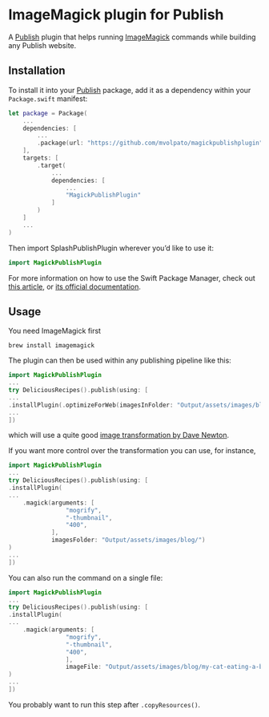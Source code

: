 # ImageMagick plugin for Publish

A [Publish](https://github.com/johnsundell/publish) plugin that helps running [ImageMagick](https://imagemagick.org) 
commands while building any Publish website.

## Installation

To install it into your [Publish](https://github.com/johnsundell/publish) package, add it as a dependency within your `Package.swift` manifest:

```swift
let package = Package(
    ...
    dependencies: [
        ...
        .package(url: "https://github.com/mvolpato/magickpublishplugin", from: "0.3.0")
    ],
    targets: [
        .target(
            ...
            dependencies: [
                ...
                "MagickPublishPlugin"
            ]
        )
    ]
    ...
)
```

Then import SplashPublishPlugin wherever you’d like to use it:

```swift
import MagickPublishPlugin
```

For more information on how to use the Swift Package Manager, check out [this article](https://www.swiftbysundell.com/articles/managing-dependencies-using-the-swift-package-manager), or [its official documentation](https://github.com/apple/swift-package-manager/tree/master/Documentation).

## Usage

You need ImageMagick first

```
brew install imagemagick
```

The plugin can then be used within any publishing pipeline like this:

```swift
import MagickPublishPlugin
...
try DeliciousRecipes().publish(using: [
...
.installPlugin(.optimizeForWeb(imagesInFolder: "Output/assets/images/blog/"))
...
])
```

which will use a quite good [image transformation by Dave Newton](https://www.smashingmagazine.com/2015/06/efficient-image-resizing-with-imagemagick/). 

If you want more control over the transformation you can use, for instance,

```swift
import MagickPublishPlugin
...
try DeliciousRecipes().publish(using: [
.installPlugin(
...
    .magick(arguments: [
                "mogrify",
                "-thumbnail",
                "400",
            ], 
            imagesFolder: "Output/assets/images/blog/")
)
...
])
```

You can also run the command on a single file:

```swift
import MagickPublishPlugin
...
try DeliciousRecipes().publish(using: [
.installPlugin(
...
    .magick(arguments: [
                "mogrify",
                "-thumbnail",
                "400",
                ], 
                imageFile: "Output/assets/images/blog/my-cat-eating-a-burrito.jpg")
)
...
])
```

You probably want to run this step after `.copyResources()`.
